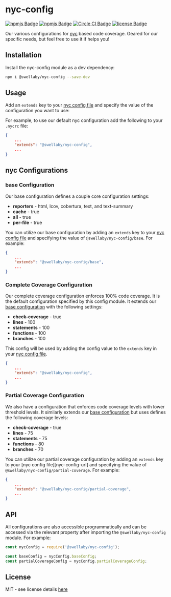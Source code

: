 # nyc-config
[![npmjs Badge][npmjs-version-badge]][npmjs-pkg-url]
[![npmjs Badge][npmjs-downloads-badge]][npmjs-pkg-url]
[![Circle CI Badge][circle-ci-badge]][circle-ci-url]
[![license Badge][license-badge]][license-url]  

Our various configurations for [nyc][nyc-url] based code coverage. Geared for our specific needs, but feel free to use it if helps you!

## Installation
Install the nyc-config module as a dev dependency:
```sh
npm i @swellaby/nyc-config --save-dev
```

## Usage
Add an `extends` key to your [nyc config file][nyc-config-file-url] and specify the value of the configuration you want to use:

For example, to use our default nyc configuration add the following to your `.nycrc` file:
```json
{
    ...
    "extends": "@swellaby/nyc-config",
    ...
}
```

## nyc Configurations

### base Configuration
Our base configuration defines a couple core configuration settings:

- **reporters** - html, lcov, cobertura, text, and text-summary
- **cache** - true
- **all** -  true
- **per-file** - true

You can utilize our base configuration by adding an `extends` key to your [nyc config file][nyc-config-file-url] and specifying the value of `@swellaby/nyc-config/base`. For example:
```json
{
    ...
    "extends": "@swellaby/nyc-config/base",
    ...
}
```

### Complete Coverage Configuration
Our complete coverage configuration enforces 100% code coverage. It is the default configuration specified by this config module. It extends our [base configuration][base-section] with the following settings:
- **check-coverage** - true
- **lines** - 100
- **statements** - 100
- **functions** - 100
- **branches** - 100

This config will be used by adding the config value to the `extends` key in your [nyc config file][nyc-config-file-url].
```json
{
    ...
    "extends": "@swellaby/nyc-config",
    ...
}
```

### Partial Coverage Configuration 
We also have a configuration that enforces code coverage levels with lower threshold levels. It similarly extends our [base configuration][base-section] but uses defines the following coverage levels:
- **check-coverage** - true
- **lines** - 75
- **statements** - 75
- **functions** - 80
- **branches** - 70

You can utilize our partial coverage configuration by adding an `extends` key to your [nyc config file][nyc-config-url] and specifying the value of `@swellaby/nyc-config/partial-coverage`. For example:
```json
{
    ...
    "extends": "@swellaby/nyc-config/partial-coverage",
    ...
}
```

## API
All configurations are also accessible programmatically and can be accessed via the relevant property after importing the `@swellaby/nyc-config` module. For example:

```js
const nycConfig = require('@swellaby/nyc-config');

const baseConfig = nycConfig.baseConfig;
const partialCoverageConfig = nycConfig.partialCoverageConfig;
```

## License
MIT - see license details [here][license-url]

[npmjs-version-badge]: https://img.shields.io/npm/v/@swellaby/nyc-config.svg
[npmjs-pkg-url]: https://www.npmjs.com/package/@swellaby/nyc-config
[npmjs-downloads-badge]: https://img.shields.io/npm/dt/@swellaby/nyc-config.svg
[circle-ci-badge]: https://circleci.com/gh/swellaby/nyc-config.svg?style=shield
[circle-ci-url]: https://circleci.com/gh/swellaby/nyc-config
[license-url]: https://github.com/swellaby/nyc-config/blob/master/LICENSE
[license-badge]: https://img.shields.io/github/license/swellaby/nyc-config.svg
[nyc-url]: https://www.npmjs.com/package/nyc
[nyc-config-file-url]: https://www.npmjs.com/package/nyc#configuring-nyc
[base-section]: ./README.md#base-configuration